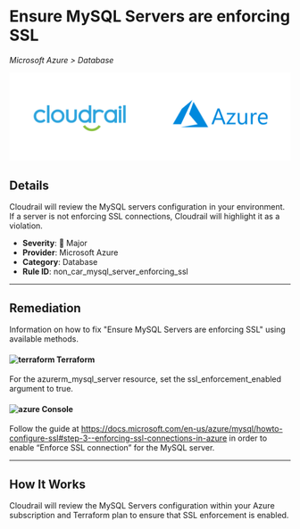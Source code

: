 # Ensure MySQL Servers are enforcing SSL

*Microsoft Azure > Database*

![Cloudrail and Microsoft Azure logos](../images/cloudrail_azure.png)

## Details
Cloudrail will review the MySQL servers configuration in your environment. If a server is not enforcing SSL connections, Cloudrail will highlight it as a violation.

- **Severity**: 🔴 Major
- **Provider**: Microsoft Azure
- **Category**: Database
- **Rule ID**: non_car_mysql_server_enforcing_ssl

---

## Remediation
Information on how to fix "Ensure MySQL Servers are enforcing SSL" using available methods.


####  <img src="../_media/emojis/terraform.png" alt="terraform" width="20"/>  Terraform
For the azurerm_mysql_server resource, set the ssl_enforcement_enabled argument to true.










####  <img src="../_media/emojis/azure.png" alt="azure" width="20"/> Console
Follow the guide at <https://docs.microsoft.com/en-us/azure/mysql/howto-configure-ssl#step-3--enforcing-ssl-connections-in-azure> in order to enable “Enforce SSL connection” for the MySQL server.




---

## How It Works
Cloudrail will review the MySQL Servers configuration within your Azure subscription and Terraform plan to ensure that SSL enforcement is enabled.